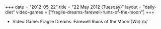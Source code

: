 +++
date = "2012-05-22"
title = "22 May 2012 (Tuesday)"
layout = "daily-diet"
video-games = ["fragile-dreams-farewell-ruins-of-the-moon"]
+++


* Video Game: Fragile Dreams: Farewell Ruins of the Moon {Wii} /b/
